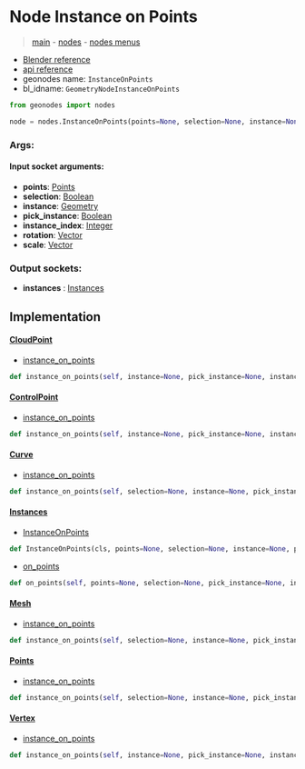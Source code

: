 # Node Instance on Points

> [main](../structure.md) - [nodes](nodes.md) - [nodes menus](nodes_menus.md)

- [Blender reference](https://docs.blender.org/manual/en/latest/modeling/geometry_nodes/instances/instance_on_points.html)
- [api reference](https://docs.blender.org/api/current/bpy.types.GeometryNodeInstanceOnPoints.html)
- geonodes name: `InstanceOnPoints`
- bl_idname: `GeometryNodeInstanceOnPoints`

```python
from geonodes import nodes

node = nodes.InstanceOnPoints(points=None, selection=None, instance=None, pick_instance=None, instance_index=None, rotation=None, scale=None)
```

### Args:

#### Input socket arguments:

- **points**: [Points](Points.md)
- **selection**: [Boolean](Boolean.md)
- **instance**: [Geometry](Geometry.md)
- **pick_instance**: [Boolean](Boolean.md)
- **instance_index**: [Integer](Integer.md)
- **rotation**: [Vector](Vector.md)
- **scale**: [Vector](Vector.md)

### Output sockets:

- **instances** : [Instances](Instances.md)

## Implementation

#### [CloudPoint](CloudPoint.md)

 - [instance_on_points](CloudPoint.md#instance_on_points)
  ```python
  def instance_on_points(self, instance=None, pick_instance=None, instance_index=None, rotation=None, scale=None)
  ```

#### [ControlPoint](ControlPoint.md)

 - [instance_on_points](ControlPoint.md#instance_on_points)
  ```python
  def instance_on_points(self, instance=None, pick_instance=None, instance_index=None, rotation=None, scale=None)
  ```

#### [Curve](Curve.md)

 - [instance_on_points](Curve.md#instance_on_points)
  ```python
  def instance_on_points(self, selection=None, instance=None, pick_instance=None, instance_index=None, rotation=None, scale=None)
  ```

#### [Instances](Instances.md)

 - [InstanceOnPoints](Instances.md#InstanceOnPoints-classmethod)
  ```python
  def InstanceOnPoints(cls, points=None, selection=None, instance=None, pick_instance=None, instance_index=None, rotation=None, scale=None)
  ```

 - [on_points](Instances.md#on_points)
  ```python
  def on_points(self, points=None, selection=None, pick_instance=None, instance_index=None, rotation=None, scale=None)
  ```

#### [Mesh](Mesh.md)

 - [instance_on_points](Mesh.md#instance_on_points)
  ```python
  def instance_on_points(self, selection=None, instance=None, pick_instance=None, instance_index=None, rotation=None, scale=None)
  ```

#### [Points](Points.md)

 - [instance_on_points](Points.md#instance_on_points)
  ```python
  def instance_on_points(self, selection=None, instance=None, pick_instance=None, instance_index=None, rotation=None, scale=None)
  ```

#### [Vertex](Vertex.md)

 - [instance_on_points](Vertex.md#instance_on_points)
  ```python
  def instance_on_points(self, instance=None, pick_instance=None, instance_index=None, rotation=None, scale=None)
  ```

